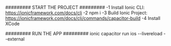 ######### START THE PROJECT #########
-1 Install Ionic CLI: https://ionicframework.com/docs/cli
-2 npm i 
-3 Build Ionic Project: https://ionicframework.com/docs/cli/commands/capacitor-build
-4 Install XCode 


######### RUN THE APP #########
ionic capacitor run ios --livereload --external 
